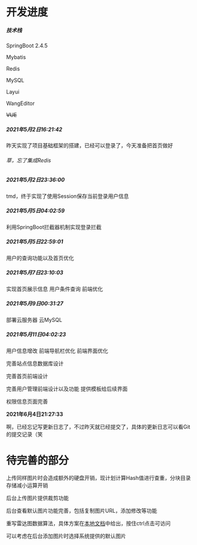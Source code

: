 # 开发进度

##### 技术栈

SpringBoot 2.4.5

Mybatis

Redis

MySQL

Layui

WangEditor

~~VUE~~

##### 2021年5月2日16:21:42

昨天实现了项目基础框架的搭建，已经可以登录了，今天准备把首页做好

###### 草，忘了集成Redis

##### 2021年5月2日23:36:00

tmd，终于实现了使用Session保存当前登录用户信息

##### 2021年5月5日04:02:59

利用SpringBoot拦截器机制实现登录拦截

##### 2021年5月5日22:59:01

用户的查询功能以及首页优化

##### 2021年5月7日23:10:03

实现首页展示信息 用户条件查询 前端优化

##### 2021年5月9日00:31:27

部署云服务器 云MySQL

##### 2021年5月11日04:02:23

用户信息增改 前端导航栏优化 前端界面优化

完善站点信息数据库设计

完善首页前端设计

完善用户管理前端设计以及功能 提供模板给后续界面

权限信息页面完善

**2021年6月4日21:27:33**

啊，已经忘记写更新日志了，不过昨天就已经提交了，具体的更新日志可以看Git的提交记录（笑

# 待完善的部分

上传同样图片时会造成额外的硬盘开销，现计划计算Hash值进行查重，分块目录存储减小运算开销

后台上传图片提供裁剪功能

后台查看默认图片功能完善，包括复制图片URL，添加修改等功能

重写雷达图数据算法，具体方案在[本地文档](改进方案.docx)中给出，按住ctrl点击可访问

可以考虑在后台添加图片时选择系统提供的默认图片